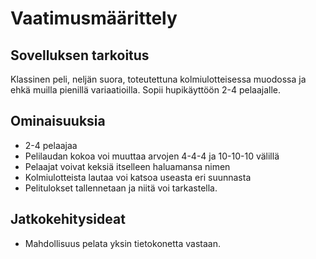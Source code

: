 # Vaatimusmäärittely

## Sovelluksen tarkoitus
Klassinen peli, neljän suora, toteutettuna kolmiulotteisessa muodossa ja ehkä muilla pienillä variaatioilla. Sopii hupikäyttöön 2-4 pelaajalle.

## Ominaisuuksia
- 2-4 pelaajaa
- Pelilaudan kokoa voi muuttaa arvojen 4-4-4 ja 10-10-10 välillä
- Pelaajat voivat keksiä itselleen haluamansa nimen
- Kolmiulotteista lautaa voi katsoa useasta eri suunnasta
- Pelitulokset tallennetaan ja niitä voi tarkastella.

## Jatkokehitysideat
- Mahdollisuus pelata yksin tietokonetta vastaan.